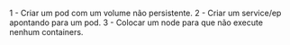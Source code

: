 1 - Criar um pod com um volume não persistente.
2 - Criar um service/ep apontando para um pod.
3 - Colocar um node para que não execute nenhum containers.

